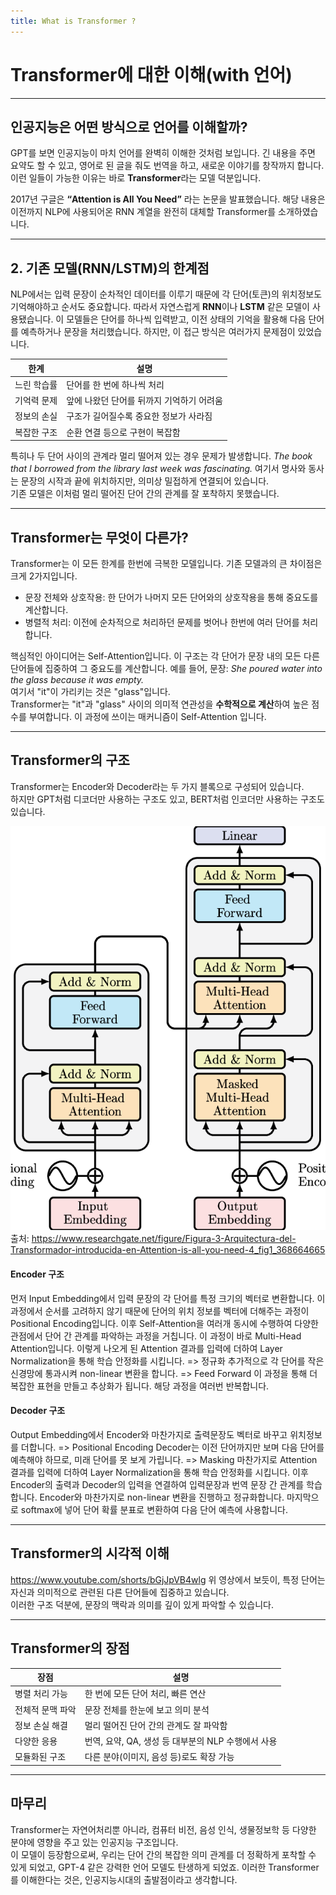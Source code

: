 ```yaml
---
title: What is Transformer ?
---
```


# Transformer에 대한 이해(with 언어)
---

## 인공지능은 어떤 방식으로 언어를 이해할까?

GPT를 보면 인공지능이 마치 언어를 완벽히 이해한 것처럼 보입니다.
긴 내용을 주면 요약도 할 수 있고, 영어로 된 글을 줘도 번역을 하고, 새로운 이야기를 창작까지 합니다.
이런 일들이 가능한 이유는 바로 **Transformer**라는 모델 덕분입니다.

2017년 구글은 
**“Attention is All You Need”**
라는 논문을 발표했습니다. 해당 내용은 이전까지 NLP에 사용되어온 RNN 계열을 완전히 대체할
Transformer를 소개하였습니다.

---

## 2. 기존 모델(RNN/LSTM)의 한계점

NLP에서는 입력 문장이 순차적인 데이터를 이루기 때문에 각 단어(토큰)의 위치정보도 기억해야하고 순서도 중요합니다.
따라서 자연스럽게 **RNN**이나 **LSTM** 같은 모델이 사용됐습니다.
이 모델들은 단어를 하나씩 입력받고, 이전 상태의 기억을 활용해 다음 단어를 예측하거나 문장을 처리했습니다.
하지만, 이 접근 방식은 여러가지 문제점이 있었습니다.

| 한계 | 설명 |
|------|------|
| 느린 학습률 | 단어를 한 번에 하나씩 처리 |
| 기억력 문제 | 앞에 나왔던 단어를 뒤까지 기억하기 어려움 |
| 정보의 손실 | 구조가 길어질수록 중요한 정보가 사라짐 |
| 복잡한 구조 | 순환 연결 등으로 구현이 복잡함 |

특히나 두 단어 사이의 관계라 멀리 떨어져 있는 경우 문제가 발생합니다.
*The book that I borrowed from the library last week was fascinating.*
여기서 명사와 동사는 문장의 시작과 끝에 위치하지만, 의미상 밀접하게 연결되어 있습니다.  
기존 모델은 이처럼 멀리 떨어진 단어 간의 관계를 잘 포착하지 못했습니다.

---

## Transformer는 무엇이 다른가?

Transformer는 이 모든 한계를 한번에 극복한 모델입니다.
기존 모델과의 큰 차이점은 크게 2가지입니다.
- 문장 전체와 상호작용: 한 단어가 나머지 모든 단어와의 상호작용을 통해 중요도를 계산합니다.
- 병렬적 처리: 이전에 순차적으로 처리하던 문제를 벗어나 한번에 여러 단어를 처리합니다.

핵심적인 아이디어는 Self-Attention입니다.
이 구조는 각 단어가 문장 내의 모든 다른 단어들에 집중하여 그 중요도를 계산합니다.
예를 들어, 문장: *She poured water into the glass because it was empty.*  
여기서 "it"이 가리키는 것은 "glass"입니다.  
Transformer는 "it"과 "glass" 사이의 의미적 연관성을 **수학적으로 계산**하여 높은 점수를 부여합니다.
이 과정에 쓰이는 매커니즘이 Self-Attention 입니다.

---

## Transformer의 구조
Transformer는 Encoder와 Decoder라는 두 가지 블록으로 구성되어 있습니다.  
하지만 GPT처럼 디코더만 사용하는 구조도 있고, BERT처럼 인코더만 사용하는 구조도 있습니다.

![trans](./images/trans.png)
출처: https://www.researchgate.net/figure/Figura-3-Arquitectura-del-Transformador-introducida-en-Attention-is-all-you-need-4_fig1_368664665

#### Encoder 구조

먼저 Input Embedding에서 입력 문장의 각 단어를 특정 크기의 벡터로 변환합니다.
이 과정에서 순서를 고려하지 않기 때문에 단어의 위치 정보를 벡터에 더해주는 과정이 Positional Encoding입니다.
이후 Self-Attention을 여러개 동시에 수행하여 다양한 관점에서 단어 간 관계를 파악하는 과정을 거칩니다.
이 과정이 바로 Multi-Head Attention입니다.
이렇게 나오게 된 Attention 결과를 입력에 더하여 Layer Normalization을 통해 학습 안정화를 시킵니다. => 정규화
추가적으로 각 단어를 작은 신경망에 통과시켜 non-linear 변환을 합니다. => Feed Forward
이 과정을 통해 더 복잡한 표현을 만들고 추상화가 됩니다.
해당 과정을 여러번 반복합니다.

#### Decoder 구조

Output Embedding에서 Encoder와 마찬가지로 출력문장도 벡터로 바꾸고 위치정보를 더합니다. => Positional Encoding
Decoder는 이전 단어까지만 보며 다음 단어를 예측해야 하므로, 미래 단어를 못 보게 가립니다. => Masking
마찬가지로 Attention 결과를 입력에 더하여 Layer Normalization을 통해 학습 안정화를 시킵니다.
이후 Encoder의 출력과 Decoder의 입력을 연결하여 입력문장과 번역 문장 간 관계를 학습합니다.
Encoder와 마찬가지로 non-linear 변환을 진행하고 정규화합니다.
마지막으로 softmax에 넣어 단어 확률 분표로 변환하여 다음 단어 예측에 사용합니다.

---

## Transformer의 시각적 이해

https://www.youtube.com/shorts/bGjJpVB4wlg
위 영상에서 보듯이, 특정 단어는 자신과 의미적으로 관련된 다른 단어들에 집중하고 있습니다.  
이러한 구조 덕분에, 문장의 맥락과 의미를 깊이 있게 파악할 수 있습니다.

---

## Transformer의 장점
| 장점 | 설명 |
|------|------|
| 병렬 처리 가능 | 한 번에 모든 단어 처리, 빠른 연산 |
| 전체적 문맥 파악 | 문장 전체를 한눈에 보고 의미 분석 |
| 정보 손실 해결 | 멀리 떨어진 단어 간의 관계도 잘 파악함 |
| 다양한 응용 | 번역, 요약, QA, 생성 등 대부분의 NLP 수행에서 사용 |
| 모듈화된 구조 | 다른 분야(이미지, 음성 등)로도 확장 가능 |

---

## 마무리
Transformer는 자연어처리뿐 아니라, 컴퓨터 비전, 음성 인식, 생물정보학 등 다양한 분야에 영향을 주고 있는 인공지능 구조입니다.  
이 모델이 등장함으로써, 우리는 단어 간의 복잡한 의미 관계를 더 정확하게 포착할 수 있게 되었고, GPT-4 같은 강력한 언어 모델도 탄생하게 되었죠.
이러한 Transformer를 이해한다는 것은, 인공지능시대의 출발점이라고 생각합니다.
